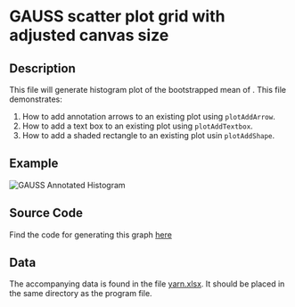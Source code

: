 # GAUSS scatter plot grid with adjusted canvas size

## Description
This file will generate histogram plot of the bootstrapped mean of . This file demonstrates:
1.  How to add annotation arrows to an existing plot using `plotAddArrow`.
2.  How to add a text box to an existing plot using `plotAddTextbox`.
3.  How to add a shaded rectangle to an existing plot usin `plotAddShape`.

## Example
![GAUSS Annotated Histogram](https://github.com/ec78/gauss-plot-library/blob/master/images/annotated-bootstrap.jpeg)

## Source Code
Find the code for generating this graph [here](https://github.com/ec78/gauss-plot-library/blob/master/src/annotated-bootstrap.gss)

## Data
The accompanying data is found in the file [yarn.xlsx](https://github.com/ec78/gauss-plot-library/blob/master/data/yarn.xlsx). It should be placed in the same directory as the program file.
